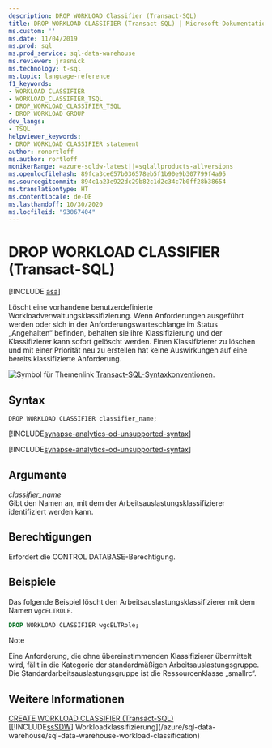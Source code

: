 ```yaml
---
description: DROP WORKLOAD Classifier (Transact-SQL)
title: DROP WORKLOAD CLASSIFIER (Transact-SQL) | Microsoft-Dokumentation
ms.custom: ''
ms.date: 11/04/2019
ms.prod: sql
ms.prod_service: sql-data-warehouse
ms.reviewer: jrasnick
ms.technology: t-sql
ms.topic: language-reference
f1_keywords:
- WORKLOAD CLASSIFIER
- WORKLOAD_CLASSIFIER_TSQL
- DROP_WORKLOAD_CLASSIFIER_TSQL
- DROP WORKLOAD GROUP
dev_langs:
- TSQL
helpviewer_keywords:
- DROP WORKLOAD CLASSIFIER statement
author: ronortloff
ms.author: rortloff
monikerRange: =azure-sqldw-latest||=sqlallproducts-allversions
ms.openlocfilehash: 89fca3ce657b036578eb5f1b90e9b307799f4a95
ms.sourcegitcommit: 894c1a23e922dc29b82c1d2c34c7b0ff28b38654
ms.translationtype: HT
ms.contentlocale: de-DE
ms.lasthandoff: 10/30/2020
ms.locfileid: "93067404"
---
```

# <a name="drop-workload-classifier-transact-sql"></a>DROP WORKLOAD CLASSIFIER (Transact-SQL)

[!INCLUDE [asa](../../includes/applies-to-version/asa.md)]

Löscht eine vorhandene benutzerdefinierte Workloadverwaltungsklassifizierung.  Wenn Anforderungen ausgeführt werden oder sich in der Anforderungswarteschlange im Status „Angehalten“ befinden, behalten sie ihre Klassifizierung und der Klassifizierer kann sofort gelöscht werden. Einen Klassifizierer zu löschen und mit einer Priorität neu zu erstellen hat keine Auswirkungen auf eine bereits klassifizierte Anforderung.
  
![Symbol für Themenlink](../../database-engine/configure-windows/media/topic-link.gif "Symbol für Themenlink") [Transact-SQL-Syntaxkonventionen](../../t-sql/language-elements/transact-sql-syntax-conventions-transact-sql.md).  
  
## <a name="syntax"></a>Syntax  

```syntaxsql
DROP WORKLOAD CLASSIFIER classifier_name;
```
[!INCLUDE[synapse-analytics-od-unsupported-syntax](../../includes/synapse-analytics-od-unsupported-syntax.md)]

[!INCLUDE[synapse-analytics-od-unsupported-syntax](../../includes/synapse-analytics-od-unsupported-syntax.md)]

## <a name="arguments"></a>Argumente

*classifier_name*  
Gibt den Namen an, mit dem der Arbeitsauslastungsklassifizierer identifiziert werden kann.
  
## <a name="permissions"></a>Berechtigungen

Erfordert die CONTROL DATABASE-Berechtigung.  
  
## <a name="examples"></a>Beispiele

Das folgende Beispiel löscht den Arbeitsauslastungsklassifizierer mit dem Namen `wgcELTROLE`.  

```sql
DROP WORKLOAD CLASSIFIER wgcELTRole;
```

> [!NOTE]
> Eine Anforderung, die ohne übereinstimmenden Klassifizierer übermittelt wird, fällt in die Kategorie der standardmäßigen Arbeitsauslastungsgruppe.  Die Standardarbeitsauslastungsgruppe ist die Ressourcenklasse „smallrc“.
  
## <a name="see-also"></a>Weitere Informationen

[CREATE WORKLOAD CLASSIFIER &#40;Transact-SQL&#41;](../../t-sql/statements/create-workload-classifier-transact-sql.md)</br>
[[!INCLUDE[ssSDW](../../includes/sssdwfull-md.md)] Workloadklassifizierung](/azure/sql-data-warehouse/sql-data-warehouse-workload-classification)
